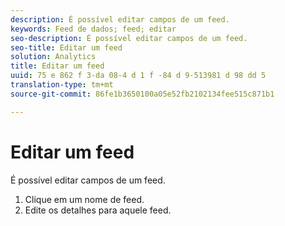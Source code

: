 ```yaml
---
description: É possível editar campos de um feed.
keywords: Feed de dados; feed; editar
seo-description: É possível editar campos de um feed.
seo-title: Editar um feed
solution: Analytics
title: Editar um feed
uuid: 75 e 862 f 3-da 08-4 d 1 f -84 d 9-513981 d 98 dd 5
translation-type: tm+mt
source-git-commit: 86fe1b3650100a05e52fb2102134fee515c871b1

---
```



# Editar um feed

É possível editar campos de um feed.

<!-- 

<p>What can be edited? </p>

 -->

1. Clique em um nome de feed.
1. Edite os detalhes para aquele feed.